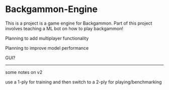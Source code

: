 # Backgammon-Engine

This is a project is a game engine for Backgammon. Part of this project involves teaching a ML bot on how to play backgammon!

Planning to add multiplayer functionality

Planning to improve model performance

GUI? 

------- - - - - -

some notes on v2

use a 1-ply for training and then switch to a 2-ply for playing/benchmarking


